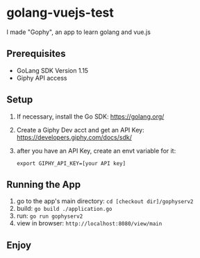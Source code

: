 # golang-vuejs-test
I made "Gophy", an app to learn golang and vue.js


## Prerequisites
- GoLang SDK Version 1.15
- Giphy API access

## Setup
1. If necessary, install the Go SDK: https://golang.org/
2. Create a Giphy Dev acct and get an API Key: https://developers.giphy.com/docs/sdk/

3. after you have an API Key, create an envt variable for it:

    ```export GIPHY_API_KEY=[your API key]```

## Running the App
1. go to the app's main directory: `cd [checkout dir]/gophyserv2`
2. build: `go build ./application.go`
3. run: `go run gophyserv2`
4. view in browser: `http://localhost:8080/view/main`

## Enjoy

